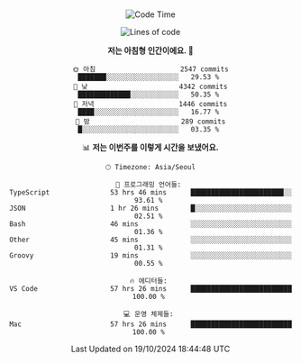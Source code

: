 <div align="center">

<br />

 <!--START_SECTION:waka-->
![Code Time](http://img.shields.io/badge/Code%20Time-3%2C388%20hrs%2026%20mins-blue)

![Lines of code](https://img.shields.io/badge/%EC%A0%80%EB%8A%94%20%EC%97%AC%ED%83%9C%EA%B9%8C%EC%A7%80%20-4.4%20million%20%EC%A4%84%EC%9D%98%20%EC%BD%94%EB%93%9C%EB%A5%BC%20%EC%9E%91%EC%84%B1%ED%96%88%EC%96%B4%EC%9A%94.-blue)

**저는 아침형 인간이에요. 🐤** 

```text
🌞 아침                     2547 commits        ███████░░░░░░░░░░░░░░░░░░   29.53 % 
🌆 낮　                     4342 commits        █████████████░░░░░░░░░░░░   50.35 % 
🌃 저녁                     1446 commits        ████░░░░░░░░░░░░░░░░░░░░░   16.77 % 
🌙 밤　                     289 commits         █░░░░░░░░░░░░░░░░░░░░░░░░   03.35 % 
```


📊 **저는 이번주를 이렇게 시간을 보냈어요.** 

```text
🕑︎ Timezone: Asia/Seoul

💬 프로그래밍 언어들: 
TypeScript               53 hrs 46 mins      ███████████████████████░░   93.61 % 
JSON                     1 hr 26 mins        █░░░░░░░░░░░░░░░░░░░░░░░░   02.51 % 
Bash                     46 mins             ░░░░░░░░░░░░░░░░░░░░░░░░░   01.36 % 
Other                    45 mins             ░░░░░░░░░░░░░░░░░░░░░░░░░   01.31 % 
Groovy                   19 mins             ░░░░░░░░░░░░░░░░░░░░░░░░░   00.55 % 

🔥 에디터들: 
VS Code                  57 hrs 26 mins      █████████████████████████   100.00 % 

💻 운영 체제들: 
Mac                      57 hrs 26 mins      █████████████████████████   100.00 % 
```


 Last Updated on 19/10/2024 18:44:48 UTC
<!--END_SECTION:waka-->

</div>
